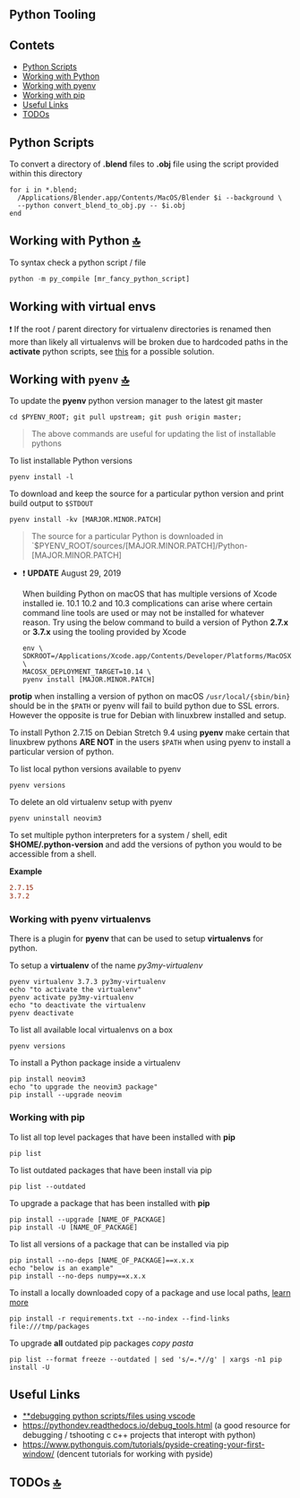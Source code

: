 ## Python Tooling

<a id="contents"></a>

## Contets

- [Python Scripts](#python-scripts)
- [Working with Python](#working-with-python)
- [Working with pyenv](#working-with-pyenv)
- [Working with pip](#working-with-pip)
- [Useful Links](#useful-links)
- [TODOs](#todos)

<a id="python-scripts"></a>

## Python Scripts

To convert a directory of **.blend** files to **.obj** file using the script provided within this directory

```shell
for i in *.blend;
  /Applications/Blender.app/Contents/MacOS/Blender $i --background \
  --python convert_blend_to_obj.py -- $i.obj
end
```

<a id="working-with-python"></a>

## Working with Python [🔝](#contents)

To syntax check a python script / file

```python
python -m py_compile [mr_fancy_python_script]
```

## Working with virtual envs

❗️ If the root / parent directory for virtualenv directories is renamed then more than likely all virtualenvs will be broken due to hardcoded paths in the **activate** python scripts, see [this](https://aarongorka.com/blog/portable-virtualenv/) for a possible solution.

<a id="working-with-pyenv"></a>

## Working with `pyenv` [🔝](#contents)

To update the **pyenv** python version manager to the latest git master

```shell
cd $PYENV_ROOT; git pull upstream; git push origin master;
```

> The above commands are useful for updating the list of installable pythons

To list installable Python versions

```shell
pyenv install -l
```

To download and keep the source for a particular python version and print build output to `$STDOUT`

```shell
pyenv install -kv [MARJOR.MINOR.PATCH]
```

> The source for a particular Python is downloaded in `$PYENV_ROOT/sources/[MAJOR.MINOR.PATCH]/Python-[MAJOR.MINOR.PATCH]

- ❗️ **UPDATE** August 29, 2019

    When building Python on macOS that has multiple versions of Xcode installed ie. 10.1 10.2 and 10.3 complications can arise where certain command line tools are used or may not be installed for whatever reason. Try using the below command to build  a version of Python **2.7.x** or **3.7.x** using the tooling provided by Xcode

    ```shell
    env \
    SDKROOT=/Applications/Xcode.app/Contents/Developer/Platforms/MacOSX.platform/Developer/SDKs/MacOSX10.14.sdk \
    MACOSX_DEPLOYMENT_TARGET=10.14 \
    pyenv install [MAJOR.MINOR.PATCH]
    ```

**protip** when installing a version of python on macOS `/usr/local/{sbin/bin}` should be in the `$PATH` or pyenv will fail to build python due to SSL errors.  However the opposite is true for Debian with linuxbrew installed and setup.

To install Python 2.7.15 on Debian Stretch 9.4 using **pyenv** make certain that linuxbrew pythons **ARE NOT** in the users `$PATH` when using pyenv to install a particular version of python.

To list local python versions available to pyenv

```shell
pyenv versions
```

To delete an old virtualenv setup with pyenv

```shell
pyenv uninstall neovim3
```

To set multiple python interpreters for a system / shell, edit **$HOME/.python-version** and add the versions of python you would to be accessible from a shell.

<strong>Example</strong>

```conf
2.7.15
3.7.2
```

<a id="working-with-pyenv-virtualenvs"></a>

### Working with pyenv virtualenvs

There is a plugin for **pyenv** that can be used to setup **virtualenvs** for python.

To setup a **virtualenv** of the name _py3my-virtualenv_

```shell
pyenv virtualenv 3.7.3 py3my-virtualenv
echo "to activate the virtualenv"
pyenv activate py3my-virtualenv
echo "to deactivate the virtualenv
pyenv deactivate
```

To list all available local virtualenvs on a box

```shell
pyenv versions
```

To install a Python package inside a virtualenv

```shell
pip install neovim3
echo "to upgrade the neovim3 package"
pip install --upgrade neovim
```

<a id="working-with-pip"></a>

### Working with pip

To list all top level packages that have been installed with **pip**

```shell
pip list
```

To list outdated packages that have been install via pip

```shell
pip list --outdated
```

To upgrade a package that has been installed with **pip**

```shell
pip install --upgrade [NAME_OF_PACKAGE]
pip install -U [NAME_OF_PACKAGE]
```

To list all versions of a package that can be installed via pip

```shell
pip install --no-deps [NAME_OF_PACKAGE]==x.x.x
echo "below is an example"
pip install --no-deps numpy==x.x.x
```

To install a locally downloaded copy of a package and use local paths, [learn more](https://stackoverflow.com/a/10429168/708807)

```shell
pip install -r requirements.txt --no-index --find-links file:///tmp/packages
```

To upgrade **all** outdated pip packages _copy pasta_

```shell
pip list --format freeze --outdated | sed 's/=.*//g' | xargs -n1 pip install -U
```

<a id="useful-links"></a>

## Useful Links

<a name="useful-links"></a>

- [**debugging python scripts/files using vscode][lnk1]
- https://pythondev.readthedocs.io/debug_tools.html (a good resource for debugging / tshooting c c++ projects that interopt with python)
- https://www.pythonguis.com/tutorials/pyside-creating-your-first-window/ (dencent tutorials for working with pyside)

[lnk1]: <https://code.visualstudio.com/docs/python/debugging>

<a id="todos"></a>

## TODOs [🔝](#contents)
